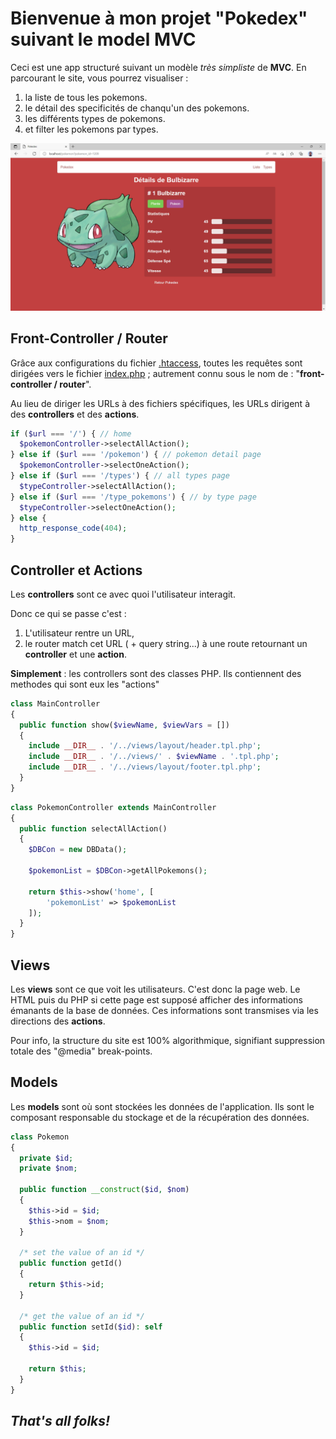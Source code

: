 # Bienvenue à mon projet "Pokedex" suivant le model MVC

Ceci est une app structuré suivant un modèle _très simpliste_ de **MVC**. En parcourant le site, vous pourrez visualiser :

1.  la liste de tous les pokemons.
2.  le détail des specificités de chanqu'un des pokemons.
3.  les différents types de pokemons.
4.  et filter les pokemons par types.

![Webpage screenshot](/public/img/screenshot.jpg)

## Front-Controller / Router

Grâce aux configurations du fichier [.htaccess](.htaccess), toutes les requêtes sont dirigées vers le fichier [index.php](index.php) ; autrement connu sous le nom de : "**front-controller / router**".

Au lieu de diriger les URLs à des fichiers spécifiques, les URLs dirigent à des **controllers** et des **actions**.

```php
if ($url === '/') { // home
  $pokemonController->selectAllAction();
} else if ($url === '/pokemon') { // pokemon detail page
  $pokemonController->selectOneAction();
} else if ($url === '/types') { // all types page
  $typeController->selectAllAction();
} else if ($url === '/type_pokemons') { // by type page
  $typeController->selectOneAction();
} else {
  http_response_code(404);
}
```

## Controller et Actions

Les **controllers** sont ce avec quoi l'utilisateur interagit.

Donc ce qui se passe c'est :

1.  L'utilisateur rentre un URL,
2.  le router match cet URL ( + query string...) à une route retournant un **controller** et une **action**.

**Simplement** : les controllers sont des classes PHP. Ils contiennent des methodes qui sont eux les "actions"

```php
class MainController
{
  public function show($viewName, $viewVars = [])
  {
    include __DIR__ . '/../views/layout/header.tpl.php';
    include __DIR__ . '/../views/' . $viewName . '.tpl.php';
    include __DIR__ . '/../views/layout/footer.tpl.php';
  }
}
```

```php
class PokemonController extends MainController
{
  public function selectAllAction()
  {
    $DBCon = new DBData();

    $pokemonList = $DBCon->getAllPokemons();

    return $this->show('home', [
        'pokemonList' => $pokemonList
    ]);
  }
}
```

## Views

Les **views** sont ce que voit les utilisateurs. C'est donc la page web. Le HTML puis du PHP si cette page est supposé afficher des informations émanants de la base de données. Ces informations sont transmises via les directions des **actions**.

Pour info, la structure du site est 100% algorithmique, signifiant suppression totale des "@media" break-points.

## Models

Les **models** sont où sont stockées les données de l'application. Ils sont le composant responsable du stockage et de la récupération des données.

```php
class Pokemon
{
  private $id;
  private $nom;

  public function __construct($id, $nom)
  {
    $this->id = $id;
    $this->nom = $nom;
  }

  /* set the value of an id */
  public function getId()
  {
    return $this->id;
  }

  /* get the value of an id */
  public function setId($id): self
  {
    $this->id = $id;

    return $this;
  }
}
```

## _That's all folks!_

